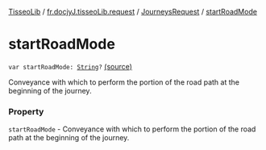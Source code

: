 [TisseoLib](../../index.md) / [fr.docjyJ.tisseoLib.request](../index.md) / [JourneysRequest](index.md) / [startRoadMode](./start-road-mode.md)

# startRoadMode

`var startRoadMode: `[`String`](https://kotlinlang.org/api/latest/jvm/stdlib/kotlin/-string/index.html)`?` [(source)](https://github.com/docjyj/tisseoLib/tree/master/src/main/kotlin/fr/docjyJ/tisseoLib/request/JourneysRequest.kt#L54)

Conveyance with which to perform the portion of the road path at the beginning of the journey.

### Property

`startRoadMode` - Conveyance with which to perform the portion of the road path at the beginning of the journey.